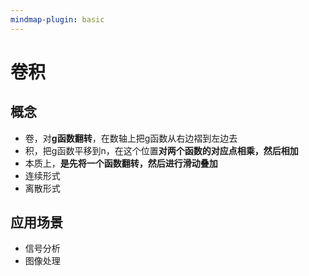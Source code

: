 ```yaml
---
mindmap-plugin: basic
---
```


# 卷积

## 概念
- 卷，对**g函数翻转**，在数轴上把g函数从右边褶到左边去
- 积，把g函数平移到n，在这个位置**对两个函数的对应点相乘，然后相加**
- 本质上，**是先将一个函数翻转，然后进行滑动叠加**
- 连续形式
- 离散形式

## 应用场景
- 信号分析
- 图像处理